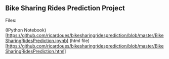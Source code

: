 ## Bike Sharing Rides Prediction Project 

Files: 

(IPython Notebook)[https://github.com/ricardoues/bikesharingridesprediction/blob/master/BikeSharingRidesPrediction.ipynb]
(html file)[https://github.com/ricardoues/bikesharingridesprediction/blob/master/BikeSharingRidesPrediction.html]
